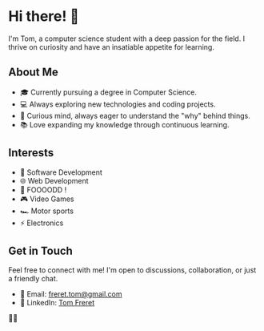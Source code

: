 # Hi there! 👋

I'm Tom, a computer science student with a deep passion for the field. I thrive on curiosity and have an insatiable appetite for learning.

## About Me

- 🎓 Currently pursuing a degree in Computer Science.
- 💻 Always exploring new technologies and coding projects.
- 🤔 Curious mind, always eager to understand the "why" behind things.
- 📚 Love expanding my knowledge through continuous learning.

## Interests

- 👾 Software Development
- 🌐 Web Development
- 🍣 FOOOODD !
- 🎮 Video Games
- 🏎️ Motor sports
- ⚡ Electronics

## Get in Touch

Feel free to connect with me! I'm open to discussions, collaboration, or just a friendly chat.

- 📧 Email: freret.tom@gmail.com
- 💼 LinkedIn: [Tom Freret](https://www.linkedin.com/in/tom-freret/)


🐧🔥
